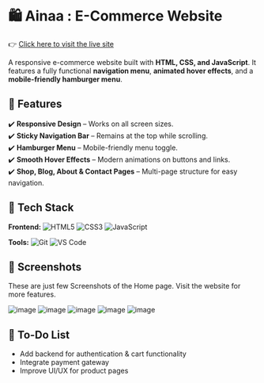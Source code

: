 # 🛍️ Ainaa : E-Commerce Website 
👉 [Click here to visit the live site](https://ainadri-mandal.github.io/Ainaa-E-commerce-Website/)

A responsive e-commerce website built with **HTML, CSS, and JavaScript**. It features a fully functional **navigation menu**, **animated hover effects**, and a **mobile-friendly hamburger menu**.  

## 📌 Features  
✔️ **Responsive Design** – Works on all screen sizes.  
✔️ **Sticky Navigation Bar** – Remains at the top while scrolling.  
✔️ **Hamburger Menu** – Mobile-friendly menu toggle.  
✔️ **Smooth Hover Effects** – Modern animations on buttons and links.  
✔️ **Shop, Blog, About & Contact Pages** – Multi-page structure for easy navigation.  

## 🚀 Tech Stack

**Frontend:** ![HTML5](https://img.shields.io/badge/HTML5-E34F26?style=for-the-badge&logo=html5&logoColor=white) ![CSS3](https://img.shields.io/badge/CSS3-1572B6?style=for-the-badge&logo=css3&logoColor=white) ![JavaScript](https://img.shields.io/badge/JavaScript-F7DF1E?style=for-the-badge&logo=javascript&logoColor=black)

**Tools:** ![Git](https://img.shields.io/badge/Git-F05032?style=for-the-badge&logo=git&logoColor=white) ![VS Code](https://img.shields.io/badge/VS_Code-007ACC?style=for-the-badge&logo=visual-studio-code&logoColor=white)

## 📸 Screenshots 
These are just few Screenshots of the Home page. Visit the website for more features.

![image](https://github.com/user-attachments/assets/3a5b5be0-b94f-47e4-baf8-9d3669a91ab9)
![image](https://github.com/user-attachments/assets/a53c7a28-697b-4362-97d0-bb8ca536b0b8)
![image](https://github.com/user-attachments/assets/171a533f-51fe-4828-9ab1-8729bc39ee82)
![image](https://github.com/user-attachments/assets/a3603264-a42b-4809-90f3-5c3da7fb450f)
![image](https://github.com/user-attachments/assets/2434dc2a-fde6-4593-a553-fca765bab14c)

## 📝 To-Do List
- Add backend for authentication & cart functionality 
- Integrate payment gateway  
- Improve UI/UX for product pages
